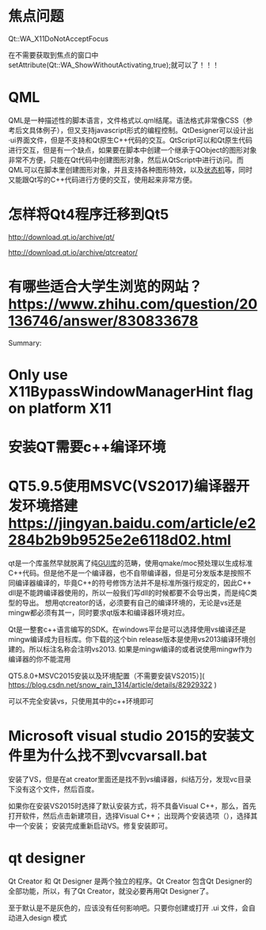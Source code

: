 # 焦点问题 

Qt::WA_X11DoNotAcceptFocus 

 在不需要获取到焦点的窗口中setAttribute(Qt::WA_ShowWithoutActivating,true);就可以了！！！ 

# QML

QML是一种描述性的脚本语言，文件格式以.qml结尾。语法格式非常像CSS（参考后文具体例子），但又支持javascript形式的编程控制。QtDesigner可以设计出·ui界面文件，但是不支持和Qt原生C++代码的交互。QtScript可以和Qt原生代码进行交互，但是有一个缺点，如果要在脚本中创建一个继承于QObject的图形对象非常不方便，只能在Qt代码中创建图形对象，然后从QtScript中进行访问。而QML可以在脚本里创建图形对象，并且支持各种图形特效，以及[状态机](https://baike.baidu.com/item/状态机/6548513)等，同时又能跟Qt写的C++代码进行方便的交互，使用起来非常方便。

# 怎样将Qt4程序迁移到Qt5



 http://download.qt.io/archive/qt/ 

 http://download.qt.io/archive/qtcreator/ 

# 有哪些适合大学生浏览的网站？ https://www.zhihu.com/question/20136746/answer/830833678 

Summary:

# Only use X11BypassWindowManagerHint flag on platform X11



# 安装QT需要c++编译环境

# QT5.9.5使用MSVC(VS2017)编译器开发环境搭建 https://jingyan.baidu.com/article/e2284b2b9b9525e2e6118d02.html 

 qt是一个库虽然早就脱离了纯[GUI库](https://www.baidu.com/s?wd=GUI库&tn=SE_PcZhidaonwhc_ngpagmjz&rsv_dl=gh_pc_zhidao)的范畴，使用qmake/moc预处理以生成标准C++代码。但是他不是一个编译器，也不自带编译器，但是可分发版本是按照不同编译器编译的，毕竟C++的符号修饰方法并不是标准所强行规定的，因此C++ dll是不能跨编译器使用的，所以一般我们写dll的时候都要不会导出类，而是纯C类型的导出。
想用qtcreator的话，必须要有自己的编译环境的，无论是vs还是mingw都必须有其一，同时要求qt版本和编译器环境对应。 



 Qt是一整套c++语言编写的SDK。在windows平台是可以选择使用vs编译还是mingw编译成为目标库。你下载的这个bin release版本是使用vs2013编译环境创建的。所以标注名称会注明vs2013. 如果是mingw编译的或者说使用mingw作为编译器的你不能混用 



QT5.8.0+MSVC2015安装以及环境配置（不需要安装VS2015）]( https://blog.csdn.net/snow_rain_1314/article/details/82929322 )

可以不完全安装vs，只使用其中的c++环境即可



#  **Microsoft visual studio 2015的安装文件里为什么找不到vcvarsall.bat** 

安装了VS，但是在at creator里面还是找不到vs编译器，纠结万分，发现vc目录下没有这个文件，然后百度。

如果你在安装VS2015时选择了默认安装方式，将不具备Visual C++，那么，首先打开软件，然后点击新建项目，选择Visual C++； 出现两个安装选项（），选择其中一个安装； 安装完成重新启动VS。修复安装即可。



# qt designer

 Qt Creator 和 Qt Designer 是两个独立的程序。Qt Creator 包含Qt Designer的全部功能，所以，有了Qt Creator，就没必要再用Qt Designer了。

至于默认是不是灰色的，应该没有任何影响吧。只要你创建或打开 .ui 文件，会自动进入design 模式 

